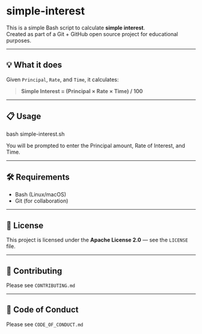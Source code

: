 # simple-interest

This is a simple Bash script to calculate **simple interest**.  
Created as part of a Git + GitHub open source project for educational purposes.

---

## 💡 What it does

Given `Principal`, `Rate`, and `Time`, it calculates:

> **Simple Interest = (Principal × Rate × Time) / 100**

---

## 📋 Usage

bash simple-interest.sh

You will be prompted to enter the Principal amount, Rate of Interest, and Time.

---

## 🛠️ Requirements

- Bash (Linux/macOS)
- Git (for collaboration)

---

## 📄 License

This project is licensed under the **Apache License 2.0** — see the `LICENSE` file.

---

## 🤝 Contributing

Please see `CONTRIBUTING.md`

---

## 💬 Code of Conduct

Please see `CODE_OF_CONDUCT.md`